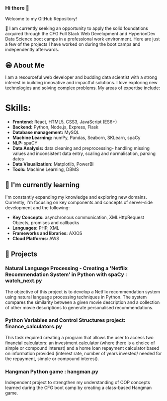### Hi there 👋
Welcome to my GitHub Repository!

🌱 I am currently seeking an opportunity to apply the solid foundations acquired through the CFG Full Stack Web Development and HyperionDev Data Science boot camps in a professional work environment.
Here are just a few of the projects I have worked on during the boot camps and independently afterwards.

## 😄 About Me 

I am a resourceful web developer and budding data scientist with a strong interest in building innovative and impactful solutions. I love exploring new technologies and solving complex problems. My areas of expertise include:

# Skills:
- **Frontend:** React, HTML5, CSS3, JavaScript (ES6+)
- **Backend:** Python, Node.js, Express, Flask  
- **Database management:** MySQL
- **Machine Learning:** numPy, Pandas, Seaborn, SKLearn, spaCy
- **NLP:** spaCY
- **Data Analysis:** data cleaning and preprocessing- handling missing values and inconsistent data entry, scaling and normalisation, parsing dates
- **Data Visualization:** Matplotlib, PowerBI
- **Tools:** Machine Learning, DBMS


## 🌱 I'm currently learning

I'm constantly expanding my knowledge and exploring new domains. Currently, I'm focusing on key components and concepts of server-side development and the following:

- **Key Concepts:**  asynchronous communication, XMLHttpRequest Objects, promises and callbacks 
- **Languages:**  PHP, XML 
- **Frameworks and libraries:** AXIOS
- **Cloud Platforms:** AWS


## 🔭 Projects

### Natural Language Processing - Creating a 'Netflix Recommendation System' in Python with spaCy : watch_next.py

The objective of this project is to develop a Netflix recommendation system using natural language processing techniques in Python. The system compares the similarity between a given movie description and a collection of other movie descriptions to generate personalised recommendations.

### Python Variables and Control Structures project: finance_calculators.py

This task required creating a program that allows the user to access two financial calculators: an investment calculator (where there is a choice of simple or compound interest) and a home loan repayment calculator based on information provided (interest rate, number of years invested/ needed for the repayment, simple or compound interest). 

### Hangman Python game : hangman.py

Independent project to strengthen my understanding of OOP concepts learned during the CFG boot camp by creating a class-based Hangman game.


